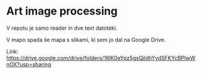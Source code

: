 # Art image processing

V repotu je samo reader in dve text datoteki.

V mapo spada še mapa s slikami, ki sem jo dal na Google Drive.

Link: https://drive.google.com/drive/folders/16lK0eYpz5gsQildhYydSFKYcBPIwWnOX?usp=sharing

